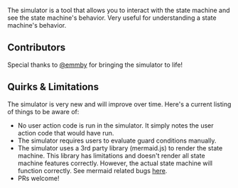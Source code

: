 The simulator is a tool that allows you to interact with the state machine and see the state machine's behavior. Very useful for understanding a state machine's behavior.

## Contributors
Special thanks to [@emmby](https://github.com/emmby) for bringing the simulator to life!

## Quirks & Limitations
The simulator is very new and will improve over time. Here's a current listing of things to be aware of:

* No user action code is run in the simulator. It simply notes the user action code that would have run.
* The simulator requires users to evaluate guard conditions manually.
* The simulator uses a 3rd party library (mermaid.js) to render the state machine. This library has limitations and doesn't render all state machine features correctly. However, the actual state machine will function correctly. See mermaid related bugs [here](https://github.com/StateSmith/StateSmith/issues?q=is%3Aissue+is%3Aopen+mermaid+label%3Abug).
* PRs welcome!
